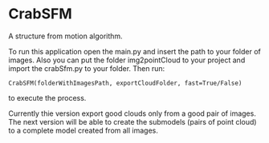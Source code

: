 # CrabSFM
A structure from motion algorithm.

To run this application open the main.py and insert the path to your folder of images. Also you can put the folder 
img2pointCloud to your project and import the crabSfm.py to your folder. Then run:

    CrabSFM(folderWithImagesPath, exportCloudFolder, fast=True/False)

to execute the process.

Currently thie version export good clouds only from a good pair of images. The next version will be able to create the submodels (pairs of point cloud) to a complete model created from all images.
